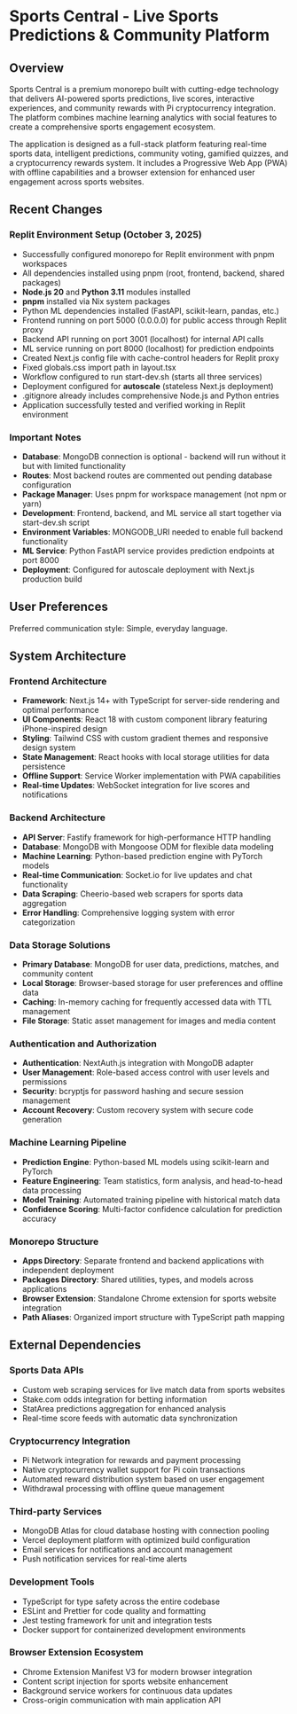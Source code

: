 # Sports Central - Live Sports Predictions & Community Platform

## Overview

Sports Central is a premium monorepo built with cutting-edge technology that delivers AI-powered sports predictions, live scores, interactive experiences, and community rewards with Pi cryptocurrency integration. The platform combines machine learning analytics with social features to create a comprehensive sports engagement ecosystem.

The application is designed as a full-stack platform featuring real-time sports data, intelligent predictions, community voting, gamified quizzes, and a cryptocurrency rewards system. It includes a Progressive Web App (PWA) with offline capabilities and a browser extension for enhanced user engagement across sports websites.

## Recent Changes

### Replit Environment Setup (October 3, 2025)
- Successfully configured monorepo for Replit environment with pnpm workspaces
- All dependencies installed using pnpm (root, frontend, backend, shared packages)
- **Node.js 20** and **Python 3.11** modules installed
- **pnpm** installed via Nix system packages
- Python ML dependencies installed (FastAPI, scikit-learn, pandas, etc.)
- Frontend running on port 5000 (0.0.0.0) for public access through Replit proxy
- Backend API running on port 3001 (localhost) for internal API calls
- ML service running on port 8000 (localhost) for prediction endpoints
- Created Next.js config file with cache-control headers for Replit proxy
- Fixed globals.css import path in layout.tsx
- Workflow configured to run start-dev.sh (starts all three services)
- Deployment configured for **autoscale** (stateless Next.js deployment)
- .gitignore already includes comprehensive Node.js and Python entries
- Application successfully tested and verified working in Replit environment

### Important Notes
- **Database**: MongoDB connection is optional - backend will run without it but with limited functionality
- **Routes**: Most backend routes are commented out pending database configuration
- **Package Manager**: Uses pnpm for workspace management (not npm or yarn)
- **Development**: Frontend, backend, and ML service all start together via start-dev.sh script
- **Environment Variables**: MONGODB_URI needed to enable full backend functionality
- **ML Service**: Python FastAPI service provides prediction endpoints at port 8000
- **Deployment**: Configured for autoscale deployment with Next.js production build

## User Preferences

Preferred communication style: Simple, everyday language.

## System Architecture

### Frontend Architecture
- **Framework**: Next.js 14+ with TypeScript for server-side rendering and optimal performance
- **UI Components**: React 18 with custom component library featuring iPhone-inspired design
- **Styling**: Tailwind CSS with custom gradient themes and responsive design system
- **State Management**: React hooks with local storage utilities for data persistence
- **Offline Support**: Service Worker implementation with PWA capabilities
- **Real-time Updates**: WebSocket integration for live scores and notifications

### Backend Architecture
- **API Server**: Fastify framework for high-performance HTTP handling
- **Database**: MongoDB with Mongoose ODM for flexible data modeling
- **Machine Learning**: Python-based prediction engine with PyTorch models
- **Real-time Communication**: Socket.io for live updates and chat functionality
- **Data Scraping**: Cheerio-based web scrapers for sports data aggregation
- **Error Handling**: Comprehensive logging system with error categorization

### Data Storage Solutions
- **Primary Database**: MongoDB for user data, predictions, matches, and community content
- **Local Storage**: Browser-based storage for user preferences and offline data
- **Caching**: In-memory caching for frequently accessed data with TTL management
- **File Storage**: Static asset management for images and media content

### Authentication and Authorization
- **Authentication**: NextAuth.js integration with MongoDB adapter
- **User Management**: Role-based access control with user levels and permissions
- **Security**: bcryptjs for password hashing and secure session management
- **Account Recovery**: Custom recovery system with secure code generation

### Machine Learning Pipeline
- **Prediction Engine**: Python-based ML models using scikit-learn and PyTorch
- **Feature Engineering**: Team statistics, form analysis, and head-to-head data processing
- **Model Training**: Automated training pipeline with historical match data
- **Confidence Scoring**: Multi-factor confidence calculation for prediction accuracy

### Monorepo Structure
- **Apps Directory**: Separate frontend and backend applications with independent deployment
- **Packages Directory**: Shared utilities, types, and models across applications
- **Browser Extension**: Standalone Chrome extension for sports website integration
- **Path Aliases**: Organized import structure with TypeScript path mapping

## External Dependencies

### Sports Data APIs
- Custom web scraping services for live match data from sports websites
- Stake.com odds integration for betting information
- StatArea predictions aggregation for enhanced analysis
- Real-time score feeds with automatic data synchronization

### Cryptocurrency Integration
- Pi Network integration for rewards and payment processing
- Native cryptocurrency wallet support for Pi coin transactions
- Automated reward distribution system based on user engagement
- Withdrawal processing with offline queue management

### Third-party Services
- MongoDB Atlas for cloud database hosting with connection pooling
- Vercel deployment platform with optimized build configuration
- Email services for notifications and account management
- Push notification services for real-time alerts

### Development Tools
- TypeScript for type safety across the entire codebase
- ESLint and Prettier for code quality and formatting
- Jest testing framework for unit and integration tests
- Docker support for containerized development environments

### Browser Extension Ecosystem
- Chrome Extension Manifest V3 for modern browser integration
- Content script injection for sports website enhancement
- Background service workers for continuous data updates
- Cross-origin communication with main application API